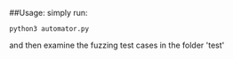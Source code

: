 ##Usage:
simply run:
```
python3 automator.py
```
and then examine the fuzzing test cases in the folder 'test'
